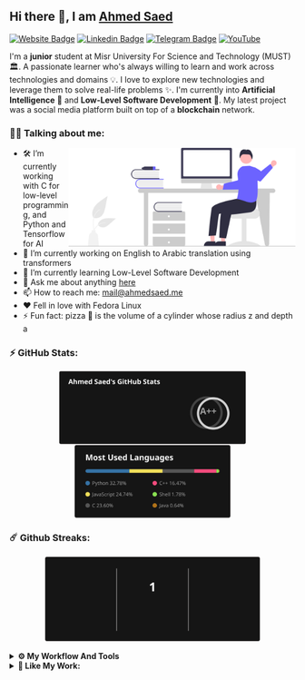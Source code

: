 ## Hi there 👋, I am [Ahmed Saed](https://github.com/Ahmedsaed)
[![Website Badge](https://img.shields.io/badge/Website-3b5998?style=flat-square&logo=google-chrome&logoColor=white)](https://ahmedsaed.me)
[![Linkedin Badge](https://img.shields.io/badge/-LinkedIn-0e76a8?style=flat-square&logo=Linkedin&logoColor=white)](https://www.linkedin.com/in/ahmedsaed26)
[![Telegram Badge](https://img.shields.io/badge/-Telegram-0088cc?style=flat-square&logo=Telegram&logoColor=white)](https://t.me/ahmedsaedabdo)
[![YouTube](https://img.shields.io/badge/Ahmed%20Saed-%23FF0000.svg?style=for-the-square&logo=YouTube&logoColor=white)](https://www.youtube.com/channel/UCtnp_3Ruw3jv1TaQ0h6fgkw/)

I'm a **junior** student at Misr University For Science and Technology (MUST) 🏛. A passionate learner who's always willing to learn and work across technologies and domains 💡. I love to explore new technologies and leverage them to solve real-life problems ✨. I'm currently into **Artificial Intelligence** 🤖 and **Low-Level Software Development** 🔗. My latest project was a social media platform built on top of a **blockchain** network.

### 👨‍💻 Talking about me:
<img align="right" width="400" alt="" src="https://github.com/Ahmedsaed/Ahmedsaed/blob/main/undraw_hello_re_3evm.svg" />

- 🛠 I’m currently working with C for low-level programming, and Python and Tensorflow for AI
- 🔭 I’m currently working on English to Arabic translation using transformers  
- 🌱 I’m currently learning Low-Level Software Development
- 💬 Ask me about anything [here](https://github.com/Ahmedsaed/Ahmedsaed/discussions/3)
- 📫 How to reach me: mail@ahmedsaed.me
- ❤️ Fell in love with Fedora Linux
- ⚡ Fun fact: pizza 🍕 is the volume of a cylinder whose radius z and depth a

### ⚡ GitHub Stats:

<div align="center">
<a href="https://github.com/Ahmedsaed">
  <img align="center" height="130em" src="github_stats_image.svg" />
</a>
<a href="https://github.com/Ahmedsaed">
  <img align="center" height="130em" src="github_languages_image.svg" />
</a>
</div>

### ☄️ Github Streaks:
<div align="center">
	<a href="https://github.com/Ahmedsaed">
	  <img align="center" height="150em" src="github_streak_image.svg" />
	</a>
</div>

<br/>

<details>	
  <br />
  <summary><b>⚙️ My Workflow And Tools</b></summary>
  	<ul>
  	  <li><b>OS:</b> Fedora Linux </li>
	    <li><b>Laptop: </b> Lenovo Ideapad 320 (i5)</li>
	    <li><b>PC: </b> Intel Core I7, 16GB Ram, AMD RX 470 </li>
  	  <li><b>Browser: </b> Chrome </li>
	    <li><b>Terminal: </b> ZSH </li>
	    <li><b>Code Editor:</b> VSCode </li>
	  </ul>	
</details>

<details>	
  <br/>
  <summary><b>🤝 Like My Work:</b></summary>
  <a href="https://www.buymeacoffee.com/ahmedsaed" target="_blank"><img src="https://cdn.buymeacoffee.com/buttons/v2/default-yellow.png" alt="Buy Me A Coffee" height="60px" width="217px" >
  </a>
</details>
